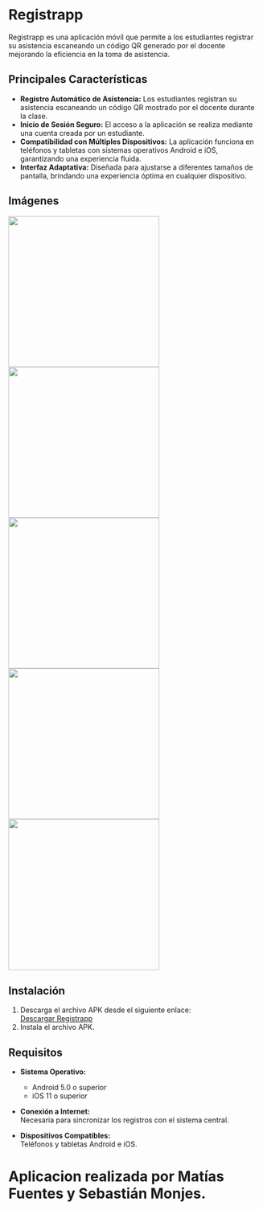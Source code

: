 # Registrapp
Registrapp es una aplicación móvil que permite a los estudiantes registrar su asistencia escaneando un código QR generado por el docente mejorando la eficiencia en la toma de asistencia.

## Principales Características
- **Registro Automático de Asistencia:** Los estudiantes registran su asistencia escaneando un código QR mostrado por el docente durante la clase.
- **Inicio de Sesión Seguro:** El acceso a la aplicación se realiza mediante una cuenta creada por un estudiante.
- **Compatibilidad con Múltiples Dispositivos:** La aplicación funciona en teléfonos y tabletas con sistemas operativos Android e iOS, garantizando una experiencia fluida.
- **Interfaz Adaptativa:** Diseñada para ajustarse a diferentes tamaños de pantalla, brindando una experiencia óptima en cualquier dispositivo.

## Imágenes
<img src="src/assets/Screenshot_20241216_001752_registrapp.jpg" width="300"> <img src="src/assets/Screenshot_20241216_001818_registrapp.jpg" width="300">
<img src="src/assets/Screenshot_20241216_001824_registrapp.jpg" width="300"> <img src="src/assets/Screenshot_20241216_002501_registrapp.jpg" width="300">
<img src="src/assets/Screenshot_20241216_002609_registrapp.jpg" width="300">

## Instalación
1. Descarga el archivo APK desde el siguiente enlace:  
   [Descargar Registrapp](https://github.com/m-fuentesr/registrapp/releases/tag/APK1.1)
2. Instala el archivo APK.

## Requisitos

- **Sistema Operativo:**  
  - Android 5.0 o superior  
  - iOS 11 o superior  

- **Conexión a Internet:**  
  Necesaria para sincronizar los registros con el sistema central.

- **Dispositivos Compatibles:**  
  Teléfonos y tabletas Android e iOS.

# Aplicacion realizada por Matías Fuentes y Sebastián Monjes.
